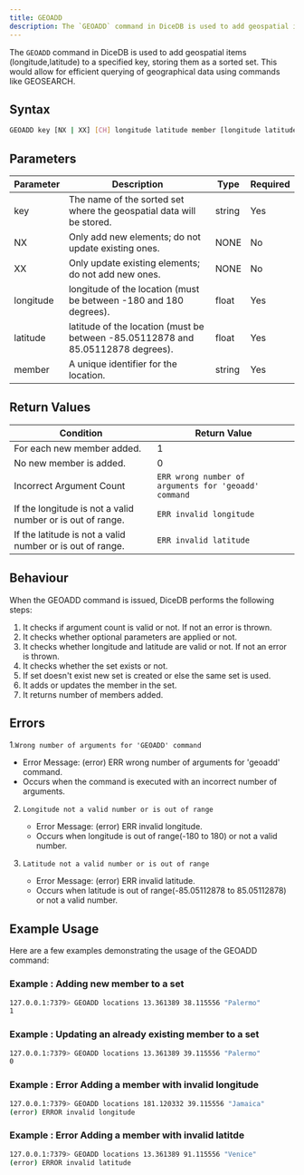 ```yaml
---
title: GEOADD
description: The `GEOADD` command in DiceDB is used to add geospatial items (longitude,latitude) to a specified key, storing them as a sorted set. This would allow for efficient querying of geographical data using commands like GEOSEARCH.
---
```


The `GEOADD` command in DiceDB is used to add geospatial items (longitude,latitude) to a specified key, storing them as a sorted set. This would allow for efficient querying of geographical data using commands like GEOSEARCH.

## Syntax

```bash
GEOADD key [NX | XX] [CH] longitude latitude member [longitude latitude member ...]
```

## Parameters

| Parameter | Description                                                                       | Type   | Required |
| --------- | --------------------------------------------------------------------------------- | ------ | -------- |
| key       | The name of the sorted set where the geospatial data will be stored.              | string | Yes      |
| NX        | Only add new elements; do not update existing ones.                               | NONE   | No       |
| XX        | Only update existing elements; do not add new ones.                               | NONE   | No       |
| longitude | longitude of the location (must be between -180 and 180 degrees).                 | float  | Yes      |
| latitude  | latitude of the location (must be between -85.05112878 and 85.05112878 degrees).  | float  | Yes      |
| member    | A unique identifier for the location.                                             | string | Yes      |


## Return Values

| Condition                                                    | Return Value                                                |
| ------------------------------------------------------------ | ----------------------------------------------------------- |
| For each new member added.                                   | 1                                                           |
| No new member is added.                                      | 0                                                           |
| Incorrect Argument Count                                     |`ERR wrong number of arguments for 'geoadd' command`         |
| If the longitude is not a valid number or is out of range.   |`ERR invalid longitude`                                      |
| If the latitude  is not a valid number or is out of range.   |`ERR invalid latitude`                                       |

## Behaviour

When the GEOADD command is issued, DiceDB performs the following steps:

1. It checks if argument count is valid or not. If not an error is thrown.
2. It checks whether optional parameters are applied or not.
3. It checks whether longitude and latitude are valid or not. If not an error is thrown. 
3. It checks whether the set exists or not.
4. If set doesn't exist new set is created or else the same set is used. 
5. It adds or updates the member in the set.
6. It returns number of members added. 

## Errors

1.`Wrong number of arguments for 'GEOADD' command`
   - Error Message: (error) ERR wrong number of arguments for 'geoadd' command.
   - Occurs when the command is executed with an incorrect number of arguments.

2. `Longitude not a valid number or is out of range `
   - Error Message: (error) ERR invalid longitude.
   - Occurs when longitude is out of range(-180 to 180) or not a valid number.

3. `Latitude not a valid number or is out of range `
   - Error Message: (error) ERR invalid latitude.
   - Occurs when latitude is out of range(-85.05112878 to 85.05112878) or not a valid number.

## Example Usage

Here are a few examples demonstrating the usage of the GEOADD command:

### Example : Adding new member to a set

```bash
127.0.0.1:7379> GEOADD locations 13.361389 38.115556 "Palermo"
1
```

### Example : Updating an already existing member to a set

```bash
127.0.0.1:7379> GEOADD locations 13.361389 39.115556 "Palermo"
0
```

### Example : Error Adding a member with invalid longitude

```bash
127.0.0.1:7379> GEOADD locations 181.120332 39.115556 "Jamaica"
(error) ERROR invalid longitude
```

### Example : Error Adding a member with invalid latitde

```bash
127.0.0.1:7379> GEOADD locations 13.361389 91.115556 "Venice"
(error) ERROR invalid latitude
```
